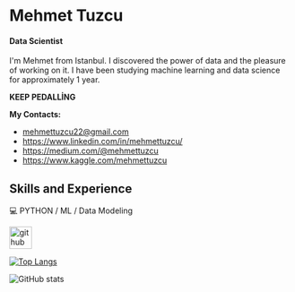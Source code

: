 # Mehmet Tuzcu

#### Data Scientist
 I'm Mehmet from Istanbul. I discovered the power of data and the pleasure of working on it. I have been studying machine learning and data science for approximately 1 year. 

**KEEP PEDALLİNG**

**My Contacts:**

- mehmettuzcu22@gmail.com
- https://www.linkedin.com/in/mehmettuzcu/
- https://medium.com/@mehmettuzcu
- https://www.kaggle.com/mehmettuzcu

## Skills and Experience

💻 PYTHON / ML / Data Modeling    


[<img src='https://cdn.jsdelivr.net/npm/simple-icons@3.0.1/icons/github.svg' alt='github' height='40'>](https://github.com/mehmettuzcu)  

[![Top Langs](https://github-readme-stats.vercel.app/api/top-langs/?username=mehmettuzcu)](https://github.com/anuraghazra/github-readme-stats)

![GitHub stats](https://github-readme-stats.vercel.app/api?username=mehmettuzcu&show_icons=true)  

